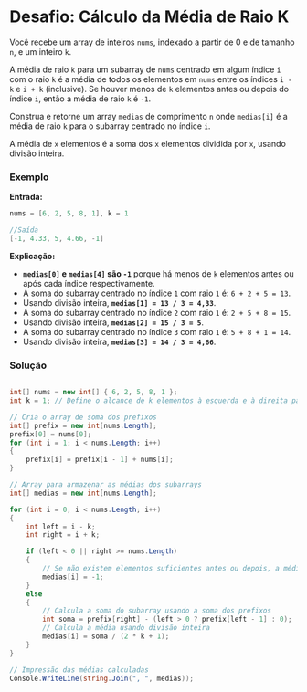 # Desafio: Cálculo da Média de Raio K

Você recebe um array de inteiros `nums`, indexado a partir de 0 e de tamanho `n`, e um inteiro `k`.

A média de raio `k` para um subarray de `nums` centrado em algum índice `i` com o raio `k` é a média de todos os elementos em `nums` entre os índices `i - k` e `i + k` (inclusive). Se houver menos de `k` elementos antes ou depois do índice `i`, então a média de raio `k` é `-1`.

Construa e retorne um array `medias` de comprimento `n` onde `medias[i]` é a média de raio `k` para o subarray centrado no índice `i`.

A média de `x` elementos é a soma dos `x` elementos dividida por `x`, usando divisão inteira.

### Exemplo

**Entrada:**

```C#
nums = [6, 2, 5, 8, 1], k = 1

//Saída
[-1, 4.33, 5, 4.66, -1]
```
**Explicação:**

- **`medias[0]` e `medias[4]` são `-1`** porque há menos de `k` elementos antes ou após cada índice respectivamente.
- A soma do subarray centrado no índice `1` com raio `1` é: `6 + 2 + 5 = 13`.
- Usando divisão inteira, **`medias[1] = 13 / 3 = 4,33`**.
- A soma do subarray centrado no índice `2` com raio `1` é: `2 + 5 + 8 = 15`.
- Usando divisão inteira, **`medias[2] = 15 / 3 = 5`**.
- A soma do subarray centrado no índice `3` com raio `1` é: `5 + 8 + 1 = 14`.
- Usando divisão inteira, **`medias[3] = 14 / 3 = 4,66`**.

### Solução
```C#

int[] nums = new int[] { 6, 2, 5, 8, 1 };
int k = 1; // Define o alcance de k elementos à esquerda e à direita para a média

// Cria o array de soma dos prefixos
int[] prefix = new int[nums.Length];
prefix[0] = nums[0];
for (int i = 1; i < nums.Length; i++)
{
    prefix[i] = prefix[i - 1] + nums[i];
}

// Array para armazenar as médias dos subarrays
int[] medias = new int[nums.Length];

for (int i = 0; i < nums.Length; i++)
{
    int left = i - k;
    int right = i + k;

    if (left < 0 || right >= nums.Length)
    {
        // Se não existem elementos suficientes antes ou depois, a média é -1
        medias[i] = -1;
    }
    else
    {
        // Calcula a soma do subarray usando a soma dos prefixos
        int soma = prefix[right] - (left > 0 ? prefix[left - 1] : 0);
        // Calcula a média usando divisão inteira
        medias[i] = soma / (2 * k + 1);
    }
}

// Impressão das médias calculadas
Console.WriteLine(string.Join(", ", medias));
